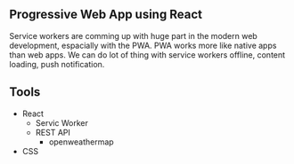 ## Progressive Web App using React

Service workers are comming up with huge part in the modern web development, espacially with the PWA. PWA works more like native apps than web apps. We can do lot of thing with service workers offline, content loading, push notification.

## Tools
* React
    * Servic Worker
    * REST API
        * openweathermap
* CSS